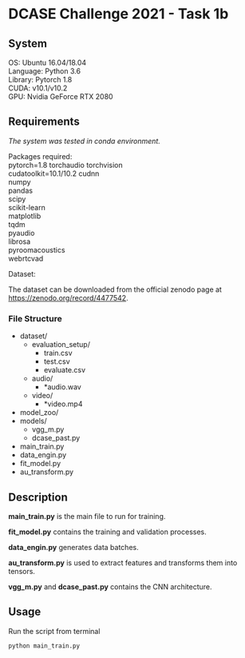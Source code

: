 # DCASE Challenge 2021 - Task 1b

## System

OS: Ubuntu 16.04/18.04  
Language: Python 3.6  
Library: Pytorch 1.8  
CUDA: v10.1/v10.2  
GPU: Nvidia GeForce RTX 2080

## Requirements
*The system was tested in conda environment.*

Packages required:  
pytorch=1.8 torchaudio torchvision  
cudatoolkit=10.1/10.2 cudnn  
numpy  
pandas  
scipy  
scikit-learn  
matplotlib  
tqdm  
pyaudio  
librosa  
pyroomacoustics  
webrtcvad  

Dataset:  

The dataset can be downloaded from the official zenodo page at https://zenodo.org/record/4477542.

### File Structure

* dataset/
    * evaluation_setup/
        * train.csv
        * test.csv
        * evaluate.csv
    * audio/
        * *audio.wav
    * video/
        * *video.mp4
* model_zoo/
* models/
    * vgg_m.py
    * dcase_past.py
* main_train.py
* data_engin.py
* fit_model.py
* au_transform.py

## Description

**main_train.py** is the main file to run for training.

**fit_model.py** contains the training and validation processes.

**data_engin.py** generates data batches.

**au_transform.py** is used to extract features and transforms them into tensors.

**vgg_m.py** and **dcase_past.py** contains the CNN architecture.

## Usage

Run the script from terminal  
  
    python main_train.py